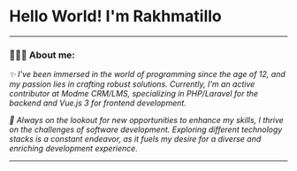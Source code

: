 # Hello World! I'm Rakhmatillo
 ___
### 👨🏽‍💻 About me:
<i>✨ I've been immersed in the world of programming since the age of 12, and my passion lies in crafting robust solutions. Currently, I'm an active contributor at Modme CRM/LMS, specializing in PHP/Laravel for the backend and Vue.js 3 for frontend development.</i>

<i>🚀 Always on the lookout for new opportunities to enhance my skills, I thrive on the challenges of software development. Exploring different technology stacks is a constant endeavor, as it fuels my desire for a diverse and enriching development experience.</i>
 ___